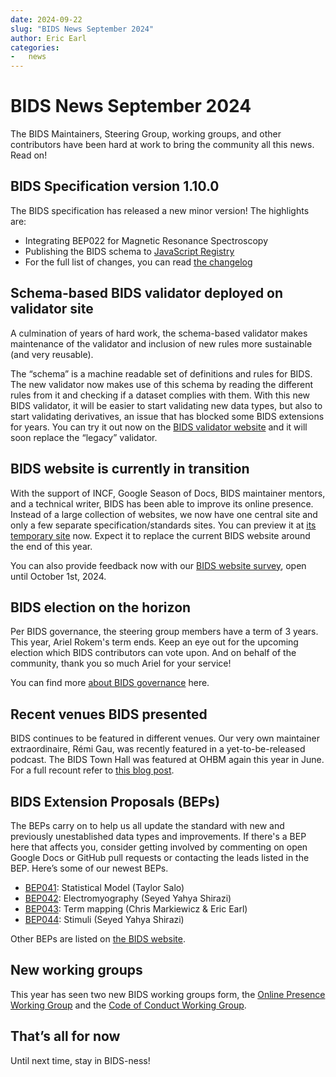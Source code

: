 ```yaml
---
date: 2024-09-22
slug: "BIDS News September 2024"
author: Eric Earl
categories:
-   news
---
```


# BIDS News September 2024

The BIDS Maintainers, Steering Group, working groups, and other contributors have been hard at work to bring the community all this news. Read on\!

## BIDS Specification version 1.10.0

The BIDS specification has released a new minor version\! The highlights are:

* Integrating BEP022 for Magnetic Resonance Spectroscopy  
* Publishing the BIDS schema to [JavaScript Registry](https://jsr.io/@bids/schema)  
* For the full list of changes, you can read [the changelog](https://bids-specification.readthedocs.io/en/stable/CHANGES.html#v1100-2024-09-06)

## Schema-based BIDS validator deployed on validator site

A culmination of years of hard work, the schema-based validator makes maintenance of the validator and inclusion of new rules more sustainable (and very reusable).

The “schema” is a machine readable set of definitions and rules for BIDS. The new validator now makes use of this schema by reading the different rules from it and checking if a dataset complies with them. With this new BIDS validator, it will be easier to start validating new data types, but also to start validating derivatives, an issue that has blocked some BIDS extensions for years. You can try it out now on the [BIDS validator website](https://bids-standard.github.io/bids-validator) and it will soon replace the “legacy” validator.

## BIDS website is currently in transition

With the support of INCF, Google Season of Docs, BIDS maintainer mentors, and a technical writer, BIDS has been able to improve its online presence. Instead of a large collection of websites, we now have one central site and only a few separate specification/standards sites. You can preview it at [its temporary site](https://bids-website.readthedocs.io/) now. Expect it to replace the current BIDS website around the end of this year.

You can also provide feedback now with our [BIDS website survey](https://cryptpad.fr/form/#/2/form/view/f3b2wVPL5VK1HhvBNwtW3-4LXeEpJ9xMY+uOaoahyqQ/), open until October 1st, 2024\.

## BIDS election on the horizon

Per BIDS governance, the steering group members have a term of 3 years. This year, Ariel Rokem's term ends. Keep an eye out for the upcoming election which BIDS contributors can vote upon. And on behalf of the community, thank you so much Ariel for your service\!

You can find more [about BIDS governance](https://bids-website.readthedocs.io/en/latest/collaboration/governance.html) here.

## Recent venues BIDS presented

BIDS continues to be featured in different venues. Our very own maintainer extraordinaire, Rémi Gau, was recently featured in a yet-to-be-released podcast. The BIDS Town Hall was featured at OHBM again this year in June. For a full recount refer to [this blog post](https://bids-website.readthedocs.io/en/latest/blog/2024/07/01/BIDS%20Town%20Hall%202024%3A%20summary.html).

## BIDS Extension Proposals (BEPs)

The BEPs carry on to help us all update the standard with new and previously unestablished data types and improvements. If there's a BEP here that affects you, consider getting involved by commenting on open Google Docs or GitHub pull requests or contacting the leads listed in the BEP. Here’s some of our newest BEPs.

* [BEP041](https://bids.neuroimaging.io/bep041): Statistical Model (Taylor Salo)  
* [BEP042](https://bids.neuroimaging.io/bep042): Electromyography (Seyed Yahya Shirazi)  
* [BEP043](https://bids.neuroimaging.io/bep043): Term mapping (Chris Markiewicz & Eric Earl)  
* [BEP044](https://bids.neuroimaging.io/bep044): Stimuli (Seyed Yahya Shirazi)

Other BEPs are listed on [the BIDS website](https://bids-website.readthedocs.io/en/latest/extensions/beps.html).

## New working groups

This year has seen two new BIDS working groups form, the [Online Presence Working Group](https://groups.google.com/g/bids-discussion/c/Wx-9wG4tGUs) and the [Code of Conduct Working Group](https://groups.google.com/g/bids-discussion/c/9SVP9r6Gz3Q).

## That’s all for now

Until next time, stay in BIDS-ness\!